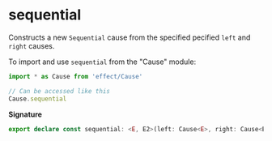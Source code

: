 # sequential

Constructs a new `Sequential` cause from the specified pecified `left` and
`right` causes.

To import and use `sequential` from the "Cause" module:

```ts
import * as Cause from 'effect/Cause'

// Can be accessed like this
Cause.sequential
```

**Signature**

```ts
export declare const sequential: <E, E2>(left: Cause<E>, right: Cause<E2>) => Cause<E | E2>
```
